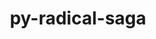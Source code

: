 ---
title: "py-radical-saga"
layout: cache
categories: [package, develop]
meta: {"compilers": ["none"], "num_specs": 74, "num_specs_by_stack": {"e4s": 5, "e4s-neoverse-v2": 69, "root": 74}, "oss": ["ubuntu22.04"], "platforms": ["linux"], "stacks": ["e4s", "e4s-neoverse-v2", "root"], "targets": ["neoverse_v2", "x86_64_v3"], "versions": ["1.90.0"]}
spec_details: [{"compiler": "none", "hash": "3xn3ylaia4zexvjfmkclqaqht4zv567w", "os": "ubuntu22.04", "platform": "linux", "size": "-", "stacks": ["e4s-neoverse-v2", "root"], "target": "neoverse_v2", "variants": ["build_system=python_pip"], "versions": ["1.90.0"]}, {"compiler": "none", "hash": "5vii74pypj3zo4lztuhrq4fvnqmkyimg", "os": "ubuntu22.04", "platform": "linux", "size": "-", "stacks": ["e4s-neoverse-v2", "root"], "target": "neoverse_v2", "variants": ["build_system=python_pip"], "versions": ["1.90.0"]}, {"compiler": "none", "hash": "5zewoei3qoockksshxo4be7ffdxs4btb", "os": "ubuntu22.04", "platform": "linux", "size": "-", "stacks": ["e4s-neoverse-v2", "root"], "target": "neoverse_v2", "variants": ["build_system=python_pip"], "versions": ["1.90.0"]}, {"compiler": "none", "hash": "6eprqmxyhmuxbcywg6laetuj44nbmuv4", "os": "ubuntu22.04", "platform": "linux", "size": "-", "stacks": ["e4s-neoverse-v2", "root"], "target": "neoverse_v2", "variants": ["build_system=python_pip"], "versions": ["1.90.0"]}, {"compiler": "none", "hash": "6ewwihpugpquvpuxqvvlypznsrfljlja", "os": "ubuntu22.04", "platform": "linux", "size": "-", "stacks": ["e4s-neoverse-v2", "root"], "target": "neoverse_v2", "variants": ["build_system=python_pip"], "versions": ["1.90.0"]}, {"compiler": "none", "hash": "6fnlezfbhfpj6gqq574in3mj5mysddx7", "os": "ubuntu22.04", "platform": "linux", "size": "-", "stacks": ["e4s-neoverse-v2", "root"], "target": "neoverse_v2", "variants": ["build_system=python_pip"], "versions": ["1.90.0"]}, {"compiler": "none", "hash": "6jhzmniyvpfijk6e744smg47f2rgmh6g", "os": "ubuntu22.04", "platform": "linux", "size": "-", "stacks": ["e4s-neoverse-v2", "root"], "target": "neoverse_v2", "variants": ["build_system=python_pip"], "versions": ["1.90.0"]}, {"compiler": "none", "hash": "6v6oga5novmxr3szvq2xf65d2h3atkhr", "os": "ubuntu22.04", "platform": "linux", "size": "-", "stacks": ["e4s-neoverse-v2", "root"], "target": "neoverse_v2", "variants": ["build_system=python_pip"], "versions": ["1.90.0"]}, {"compiler": "none", "hash": "72luqvumpu2er4ext3tyalu6onniaoij", "os": "ubuntu22.04", "platform": "linux", "size": "-", "stacks": ["e4s-neoverse-v2", "root"], "target": "neoverse_v2", "variants": ["build_system=python_pip"], "versions": ["1.90.0"]}, {"compiler": "none", "hash": "7bo7yoy2wirftrpou6uitbf35yi433lq", "os": "ubuntu22.04", "platform": "linux", "size": "-", "stacks": ["e4s-neoverse-v2", "root"], "target": "neoverse_v2", "variants": ["build_system=python_pip"], "versions": ["1.90.0"]}, {"compiler": "none", "hash": "7dsm7gaqpqrotokhs5qrvp4rfixtvhyu", "os": "ubuntu22.04", "platform": "linux", "size": "-", "stacks": ["e4s-neoverse-v2", "root"], "target": "neoverse_v2", "variants": ["build_system=python_pip"], "versions": ["1.90.0"]}, {"compiler": "none", "hash": "akwkdrfgngn76ucmj3fzsnmzcuz75o4a", "os": "ubuntu22.04", "platform": "linux", "size": "-", "stacks": ["e4s", "root"], "target": "x86_64_v3", "variants": ["build_system=python_pip"], "versions": ["1.90.0"]}, {"compiler": "none", "hash": "aq77ahtpjzrml3fhfofnd6ufnvikukol", "os": "ubuntu22.04", "platform": "linux", "size": "-", "stacks": ["e4s-neoverse-v2", "root"], "target": "neoverse_v2", "variants": ["build_system=python_pip"], "versions": ["1.90.0"]}, {"compiler": "none", "hash": "bz6ir6h57qjhjvje6sa6xriveflxywjy", "os": "ubuntu22.04", "platform": "linux", "size": "-", "stacks": ["e4s-neoverse-v2", "root"], "target": "neoverse_v2", "variants": ["build_system=python_pip"], "versions": ["1.90.0"]}, {"compiler": "none", "hash": "c3ntuvpqfm56yfqhcdrdxt3si7zafsma", "os": "ubuntu22.04", "platform": "linux", "size": "-", "stacks": ["e4s-neoverse-v2", "root"], "target": "neoverse_v2", "variants": ["build_system=python_pip"], "versions": ["1.90.0"]}, {"compiler": "none", "hash": "c4yqojenmgencnpocjsqwgfgl2dxxuxg", "os": "ubuntu22.04", "platform": "linux", "size": "-", "stacks": ["e4s-neoverse-v2", "root"], "target": "neoverse_v2", "variants": ["build_system=python_pip"], "versions": ["1.90.0"]}, {"compiler": "none", "hash": "cds3pexorbpcfrlqp6ll6jxt6i6sfozn", "os": "ubuntu22.04", "platform": "linux", "size": "-", "stacks": ["e4s-neoverse-v2", "root"], "target": "neoverse_v2", "variants": ["build_system=python_pip"], "versions": ["1.90.0"]}, {"compiler": "none", "hash": "cjkxfkbvxyfc7sb4r5fyzkgyhkkkhj5q", "os": "ubuntu22.04", "platform": "linux", "size": "-", "stacks": ["e4s", "root"], "target": "x86_64_v3", "variants": ["build_system=python_pip"], "versions": ["1.90.0"]}, {"compiler": "none", "hash": "ckflv2kbac5g42cufzxlf6is2lsh4zp2", "os": "ubuntu22.04", "platform": "linux", "size": "-", "stacks": ["e4s", "root"], "target": "x86_64_v3", "variants": ["build_system=python_pip"], "versions": ["1.90.0"]}, {"compiler": "none", "hash": "cv2y7nadgfx5tuebvcgqa2kwflvwtmqm", "os": "ubuntu22.04", "platform": "linux", "size": "-", "stacks": ["e4s-neoverse-v2", "root"], "target": "neoverse_v2", "variants": ["build_system=python_pip"], "versions": ["1.90.0"]}, {"compiler": "none", "hash": "cwkfwr7tdveh5pvrjxhpprjfga3dvhjf", "os": "ubuntu22.04", "platform": "linux", "size": "-", "stacks": ["e4s-neoverse-v2", "root"], "target": "neoverse_v2", "variants": ["build_system=python_pip"], "versions": ["1.90.0"]}, {"compiler": "none", "hash": "d32lpslriywlbyxfjfdjfkl5i4ssjsfy", "os": "ubuntu22.04", "platform": "linux", "size": "-", "stacks": ["e4s-neoverse-v2", "root"], "target": "neoverse_v2", "variants": ["build_system=python_pip"], "versions": ["1.90.0"]}, {"compiler": "none", "hash": "dfkuwdyipgxdhujgkj7x4yk5r7lv5m5r", "os": "ubuntu22.04", "platform": "linux", "size": "-", "stacks": ["e4s-neoverse-v2", "root"], "target": "neoverse_v2", "variants": ["build_system=python_pip"], "versions": ["1.90.0"]}, {"compiler": "none", "hash": "dpnqjkgwwpe53nvk6svhd6xbs6ydmd5a", "os": "ubuntu22.04", "platform": "linux", "size": "-", "stacks": ["e4s", "root"], "target": "x86_64_v3", "variants": ["build_system=python_pip"], "versions": ["1.90.0"]}, {"compiler": "none", "hash": "e2hx6k7ewd5oxsv3zibrz2sy7okl35yj", "os": "ubuntu22.04", "platform": "linux", "size": "-", "stacks": ["e4s-neoverse-v2", "root"], "target": "neoverse_v2", "variants": ["build_system=python_pip"], "versions": ["1.90.0"]}, {"compiler": "none", "hash": "e66ig5es23jyj3rokv5asujjtaepmi6s", "os": "ubuntu22.04", "platform": "linux", "size": "-", "stacks": ["e4s-neoverse-v2", "root"], "target": "neoverse_v2", "variants": ["build_system=python_pip"], "versions": ["1.90.0"]}, {"compiler": "none", "hash": "eocwb72lioyndmq4p2ghqe4m2ezq6vw3", "os": "ubuntu22.04", "platform": "linux", "size": "-", "stacks": ["e4s-neoverse-v2", "root"], "target": "neoverse_v2", "variants": ["build_system=python_pip"], "versions": ["1.90.0"]}, {"compiler": "none", "hash": "ferm5sa3qftf4ztmxzcjix2amsh2a3y2", "os": "ubuntu22.04", "platform": "linux", "size": "-", "stacks": ["e4s-neoverse-v2", "root"], "target": "neoverse_v2", "variants": ["build_system=python_pip"], "versions": ["1.90.0"]}, {"compiler": "none", "hash": "hmy3rliwtmuyzj5salvanhg3vq3dwjum", "os": "ubuntu22.04", "platform": "linux", "size": "-", "stacks": ["e4s-neoverse-v2", "root"], "target": "neoverse_v2", "variants": ["build_system=python_pip"], "versions": ["1.90.0"]}, {"compiler": "none", "hash": "iza7di3od2h5523mpc777lpsbp4ouesb", "os": "ubuntu22.04", "platform": "linux", "size": "-", "stacks": ["e4s-neoverse-v2", "root"], "target": "neoverse_v2", "variants": ["build_system=python_pip"], "versions": ["1.90.0"]}, {"compiler": "none", "hash": "jwuz2tkrxfmu3wd4mnwkluij7hatrnc5", "os": "ubuntu22.04", "platform": "linux", "size": "-", "stacks": ["e4s-neoverse-v2", "root"], "target": "neoverse_v2", "variants": ["build_system=python_pip"], "versions": ["1.90.0"]}, {"compiler": "none", "hash": "jzztmvrayxieudb7hnbhxlptx2grdxs4", "os": "ubuntu22.04", "platform": "linux", "size": "-", "stacks": ["e4s-neoverse-v2", "root"], "target": "neoverse_v2", "variants": ["build_system=python_pip"], "versions": ["1.90.0"]}, {"compiler": "none", "hash": "k6tat4wtuumawxmzg67utz6jn7z5saj5", "os": "ubuntu22.04", "platform": "linux", "size": "-", "stacks": ["e4s-neoverse-v2", "root"], "target": "neoverse_v2", "variants": ["build_system=python_pip"], "versions": ["1.90.0"]}, {"compiler": "none", "hash": "kheh3nnt5eg7bzjp6jkgvylgnw3a2h4k", "os": "ubuntu22.04", "platform": "linux", "size": "-", "stacks": ["e4s-neoverse-v2", "root"], "target": "neoverse_v2", "variants": ["build_system=python_pip"], "versions": ["1.90.0"]}, {"compiler": "none", "hash": "kjvaeqjjrnynkit2vpsqc3d7cw2gm3mz", "os": "ubuntu22.04", "platform": "linux", "size": "-", "stacks": ["e4s-neoverse-v2", "root"], "target": "neoverse_v2", "variants": ["build_system=python_pip"], "versions": ["1.90.0"]}, {"compiler": "none", "hash": "kpbcihwgr4dolca7tant6to2hvivrlau", "os": "ubuntu22.04", "platform": "linux", "size": "-", "stacks": ["e4s-neoverse-v2", "root"], "target": "neoverse_v2", "variants": ["build_system=python_pip"], "versions": ["1.90.0"]}, {"compiler": "none", "hash": "ksxswgk3rypywhwgmrqcue3nvhgkmu6q", "os": "ubuntu22.04", "platform": "linux", "size": "-", "stacks": ["e4s", "root"], "target": "x86_64_v3", "variants": ["build_system=python_pip"], "versions": ["1.90.0"]}, {"compiler": "none", "hash": "lgw6efow47zwdptypxrxqd3ascy2phoc", "os": "ubuntu22.04", "platform": "linux", "size": "-", "stacks": ["e4s-neoverse-v2", "root"], "target": "neoverse_v2", "variants": ["build_system=python_pip"], "versions": ["1.90.0"]}, {"compiler": "none", "hash": "liuzaw6ekuy3pacgfd7zca57ulveavoa", "os": "ubuntu22.04", "platform": "linux", "size": "-", "stacks": ["e4s-neoverse-v2", "root"], "target": "neoverse_v2", "variants": ["build_system=python_pip"], "versions": ["1.90.0"]}, {"compiler": "none", "hash": "lsgt5xakpgslszzqeenmysi6zatshg32", "os": "ubuntu22.04", "platform": "linux", "size": "-", "stacks": ["e4s-neoverse-v2", "root"], "target": "neoverse_v2", "variants": ["build_system=python_pip"], "versions": ["1.90.0"]}, {"compiler": "none", "hash": "mawakzeghydl6p4qlbkxvkuewf7ldp4u", "os": "ubuntu22.04", "platform": "linux", "size": "-", "stacks": ["e4s-neoverse-v2", "root"], "target": "neoverse_v2", "variants": ["build_system=python_pip"], "versions": ["1.90.0"]}, {"compiler": "none", "hash": "mhoaqsudwvvitehiaqdgfyexvfolr2k4", "os": "ubuntu22.04", "platform": "linux", "size": "-", "stacks": ["e4s-neoverse-v2", "root"], "target": "neoverse_v2", "variants": ["build_system=python_pip"], "versions": ["1.90.0"]}, {"compiler": "none", "hash": "mjzaw6nxzqkr44276ot6eembdxtep5us", "os": "ubuntu22.04", "platform": "linux", "size": "-", "stacks": ["e4s-neoverse-v2", "root"], "target": "neoverse_v2", "variants": ["build_system=python_pip"], "versions": ["1.90.0"]}, {"compiler": "none", "hash": "n36r2n5i6odylhyt4o5tgq7dpbiggar2", "os": "ubuntu22.04", "platform": "linux", "size": "-", "stacks": ["e4s-neoverse-v2", "root"], "target": "neoverse_v2", "variants": ["build_system=python_pip"], "versions": ["1.90.0"]}, {"compiler": "none", "hash": "nula57dchp46mdjtazeebxxcywlljfv6", "os": "ubuntu22.04", "platform": "linux", "size": "-", "stacks": ["e4s-neoverse-v2", "root"], "target": "neoverse_v2", "variants": ["build_system=python_pip"], "versions": ["1.90.0"]}, {"compiler": "none", "hash": "nxanyd4ufzcrgzrxulfjqc7r5z5recpb", "os": "ubuntu22.04", "platform": "linux", "size": "-", "stacks": ["e4s-neoverse-v2", "root"], "target": "neoverse_v2", "variants": ["build_system=python_pip"], "versions": ["1.90.0"]}, {"compiler": "none", "hash": "odb3utnl5frsl77y46s4u4m3m5s37foh", "os": "ubuntu22.04", "platform": "linux", "size": "-", "stacks": ["e4s-neoverse-v2", "root"], "target": "neoverse_v2", "variants": ["build_system=python_pip"], "versions": ["1.90.0"]}, {"compiler": "none", "hash": "odcsi63of36hrczrje455o3jbplb5unz", "os": "ubuntu22.04", "platform": "linux", "size": "-", "stacks": ["e4s-neoverse-v2", "root"], "target": "neoverse_v2", "variants": ["build_system=python_pip"], "versions": ["1.90.0"]}, {"compiler": "none", "hash": "pgm5adwhd3iqoaw4bfzifnk5dnqqgtwj", "os": "ubuntu22.04", "platform": "linux", "size": "-", "stacks": ["e4s-neoverse-v2", "root"], "target": "neoverse_v2", "variants": ["build_system=python_pip"], "versions": ["1.90.0"]}, {"compiler": "none", "hash": "pllaqazxwduzwdyv7b6cffrka3ffosdi", "os": "ubuntu22.04", "platform": "linux", "size": "-", "stacks": ["e4s-neoverse-v2", "root"], "target": "neoverse_v2", "variants": ["build_system=python_pip"], "versions": ["1.90.0"]}, {"compiler": "none", "hash": "pnc66johzc7jld6p6exkrhixp5qb54bq", "os": "ubuntu22.04", "platform": "linux", "size": "-", "stacks": ["e4s-neoverse-v2", "root"], "target": "neoverse_v2", "variants": ["build_system=python_pip"], "versions": ["1.90.0"]}, {"compiler": "none", "hash": "q3rp6bjoujk4qgvhuepngtzbqgdztt5v", "os": "ubuntu22.04", "platform": "linux", "size": "-", "stacks": ["e4s-neoverse-v2", "root"], "target": "neoverse_v2", "variants": ["build_system=python_pip"], "versions": ["1.90.0"]}, {"compiler": "none", "hash": "qedx4352igskhky4gtk5g5all5z3uhrs", "os": "ubuntu22.04", "platform": "linux", "size": "-", "stacks": ["e4s-neoverse-v2", "root"], "target": "neoverse_v2", "variants": ["build_system=python_pip"], "versions": ["1.90.0"]}, {"compiler": "none", "hash": "qexc4mubqdlnd63o5rpwbvj7xcohd3cy", "os": "ubuntu22.04", "platform": "linux", "size": "-", "stacks": ["e4s-neoverse-v2", "root"], "target": "neoverse_v2", "variants": ["build_system=python_pip"], "versions": ["1.90.0"]}, {"compiler": "none", "hash": "qgnm5xbqqoviawfpkwoi2mv5d37xygn7", "os": "ubuntu22.04", "platform": "linux", "size": "-", "stacks": ["e4s-neoverse-v2", "root"], "target": "neoverse_v2", "variants": ["build_system=python_pip"], "versions": ["1.90.0"]}, {"compiler": "none", "hash": "qirqbujvp47yxyxsgy5b7inrrfczhcw4", "os": "ubuntu22.04", "platform": "linux", "size": "-", "stacks": ["e4s-neoverse-v2", "root"], "target": "neoverse_v2", "variants": ["build_system=python_pip"], "versions": ["1.90.0"]}, {"compiler": "none", "hash": "qkumrjthd4mrdbhogqyo5fsuj2aju3e5", "os": "ubuntu22.04", "platform": "linux", "size": "-", "stacks": ["e4s-neoverse-v2", "root"], "target": "neoverse_v2", "variants": ["build_system=python_pip"], "versions": ["1.90.0"]}, {"compiler": "none", "hash": "r7dvdnchyd5vglqyuxo2gy65jukk4hza", "os": "ubuntu22.04", "platform": "linux", "size": "-", "stacks": ["e4s-neoverse-v2", "root"], "target": "neoverse_v2", "variants": ["build_system=python_pip"], "versions": ["1.90.0"]}, {"compiler": "none", "hash": "rapwar23sg5lqjt7v4go7gkxnh56sjit", "os": "ubuntu22.04", "platform": "linux", "size": "-", "stacks": ["e4s-neoverse-v2", "root"], "target": "neoverse_v2", "variants": ["build_system=python_pip"], "versions": ["1.90.0"]}, {"compiler": "none", "hash": "rlwrrslne7nekwlv7mrhs6kta4gq5fgx", "os": "ubuntu22.04", "platform": "linux", "size": "-", "stacks": ["e4s-neoverse-v2", "root"], "target": "neoverse_v2", "variants": ["build_system=python_pip"], "versions": ["1.90.0"]}, {"compiler": "none", "hash": "s2sqaqappzxfcsy3hkkbqatqldvnsqs5", "os": "ubuntu22.04", "platform": "linux", "size": "-", "stacks": ["e4s-neoverse-v2", "root"], "target": "neoverse_v2", "variants": ["build_system=python_pip"], "versions": ["1.90.0"]}, {"compiler": "none", "hash": "sj2ki2nqqwvm2tmqcqrpo6kv67xghx62", "os": "ubuntu22.04", "platform": "linux", "size": "-", "stacks": ["e4s-neoverse-v2", "root"], "target": "neoverse_v2", "variants": ["build_system=python_pip"], "versions": ["1.90.0"]}, {"compiler": "none", "hash": "snvw7fe5wkfp6iljewbxmw6ex7facjnh", "os": "ubuntu22.04", "platform": "linux", "size": "-", "stacks": ["e4s-neoverse-v2", "root"], "target": "neoverse_v2", "variants": ["build_system=python_pip"], "versions": ["1.90.0"]}, {"compiler": "none", "hash": "sxlirevpwlbaysf5tkqfyqf5jj2myfs4", "os": "ubuntu22.04", "platform": "linux", "size": "-", "stacks": ["e4s-neoverse-v2", "root"], "target": "neoverse_v2", "variants": ["build_system=python_pip"], "versions": ["1.90.0"]}, {"compiler": "none", "hash": "ukp73fxadn32otzczfug7fsbrkka6ybt", "os": "ubuntu22.04", "platform": "linux", "size": "-", "stacks": ["e4s-neoverse-v2", "root"], "target": "neoverse_v2", "variants": ["build_system=python_pip"], "versions": ["1.90.0"]}, {"compiler": "none", "hash": "vbg7cdxz7mtocozz2kkvghwrcm4pgzyp", "os": "ubuntu22.04", "platform": "linux", "size": "-", "stacks": ["e4s-neoverse-v2", "root"], "target": "neoverse_v2", "variants": ["build_system=python_pip"], "versions": ["1.90.0"]}, {"compiler": "none", "hash": "vrazbihjrrekjdq4wj5sz5k7zsz343uy", "os": "ubuntu22.04", "platform": "linux", "size": "-", "stacks": ["e4s-neoverse-v2", "root"], "target": "neoverse_v2", "variants": ["build_system=python_pip"], "versions": ["1.90.0"]}, {"compiler": "none", "hash": "vwvrkvo5usiftwoje7hbodazxygfwof3", "os": "ubuntu22.04", "platform": "linux", "size": "-", "stacks": ["e4s-neoverse-v2", "root"], "target": "neoverse_v2", "variants": ["build_system=python_pip"], "versions": ["1.90.0"]}, {"compiler": "none", "hash": "wqjxvydyq7rzutl3ewc4y3rzjjw65uwf", "os": "ubuntu22.04", "platform": "linux", "size": "-", "stacks": ["e4s-neoverse-v2", "root"], "target": "neoverse_v2", "variants": ["build_system=python_pip"], "versions": ["1.90.0"]}, {"compiler": "none", "hash": "xkm6zk7y7rcp6lx73757gotr7nqsc5j5", "os": "ubuntu22.04", "platform": "linux", "size": "-", "stacks": ["e4s-neoverse-v2", "root"], "target": "neoverse_v2", "variants": ["build_system=python_pip"], "versions": ["1.90.0"]}, {"compiler": "none", "hash": "xuv5banmjr2vashfn4lfqos356kbv32v", "os": "ubuntu22.04", "platform": "linux", "size": "-", "stacks": ["e4s-neoverse-v2", "root"], "target": "neoverse_v2", "variants": ["build_system=python_pip"], "versions": ["1.90.0"]}, {"compiler": "none", "hash": "yeuazklr4n2kin7jx5xkw474gby2dsgt", "os": "ubuntu22.04", "platform": "linux", "size": "-", "stacks": ["e4s-neoverse-v2", "root"], "target": "neoverse_v2", "variants": ["build_system=python_pip"], "versions": ["1.90.0"]}, {"compiler": "none", "hash": "ygqagshbwbjsxey4bx4d24c2dbxiolmy", "os": "ubuntu22.04", "platform": "linux", "size": "-", "stacks": ["e4s-neoverse-v2", "root"], "target": "neoverse_v2", "variants": ["build_system=python_pip"], "versions": ["1.90.0"]}, {"compiler": "none", "hash": "zaglghghe3mnqf2kuge4bptdsgdqi5di", "os": "ubuntu22.04", "platform": "linux", "size": "-", "stacks": ["e4s-neoverse-v2", "root"], "target": "neoverse_v2", "variants": ["build_system=python_pip"], "versions": ["1.90.0"]}]
---